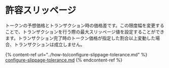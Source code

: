 # 許容スリッページ

トークンの予想価格とトランザクション時の価格差です。この限度幅を変更することで、トランザクションを行う際の最大スリッページ値を設定することができます。トランザクション完了時のトークン価格が指定した割合以上変動した場合、トランザクションは成立しません。

{% content-ref url="../how-to/configure-slippage-tolerance.md" %}
[configure-slippage-tolerance.md](../how-to/configure-slippage-tolerance.md)
{% endcontent-ref %}
